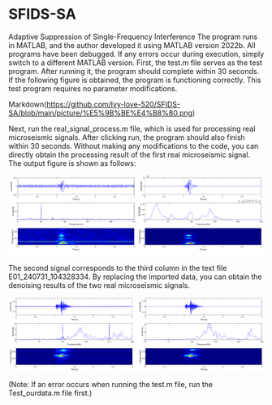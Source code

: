 # SFIDS-SA
Adaptive Suppression of Single-Frequency Interference
The program runs in MATLAB, and the author developed it using MATLAB version 2022b. All programs have been debugged. If any errors occur during execution, simply switch to a different MATLAB version.
First, the test.m file serves as the test program. After running it, the program should complete within 30 seconds. If the following figure is obtained, the program is functioning correctly. This test program requires no parameter modifications.

Markdown(https://github.com/Ivy-love-520/SFIDS-SA/blob/main/picture/%E5%9B%BE%E4%B8%80.png)

Next, run the real_signal_process.m file, which is used for processing real microseismic signals. After clicking run, the program should also finish within 30 seconds. Without making any modifications to the code, you can directly obtain the processing result of the first real microseismic signal. The output figure is shown as follows:

![image](https://github.com/Ivy-love-520/SFIDS-SA/blob/main/picture/%E5%9B%BE%E4%BA%8C.png)

The second signal corresponds to the third column in the text file E01_240731_104328334. By replacing the imported data, you can obtain the denoising results of the two real microseismic signals.

![image](https://github.com/Ivy-love-520/SFIDS-SA/blob/main/picture/%E5%9B%BE%E4%B8%89.png)

(Note: If an error occurs when running the test.m file, run the Test_ourdata.m file first.)
